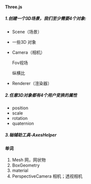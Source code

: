 #### Three.js

##### 1.创建一个3D场景，我们至少需要4个对象:

- Scene（场景）

- 一些3D 对象

- Camera（相机） 

  Fov视场

  纵横比

- Renderer（渲染器）

##### 2.任意3D对象都有4个用户变换的属性

- position
- scale
- rotation
- quaternion  

##### 3.轴辅助工具-AxesHelper









#### 单词

1. Mesh 网，网状物
2. BoxGeometry
3. material
4. PerspectiveCamera  相机；透视相机
